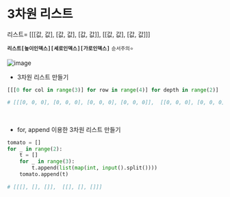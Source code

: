 # 3차원 리스트

리스트= [[[값, 값], [값, 값], [값, 값]],    [[값, 값], [값, 값]]]

**`리스트[높이인덱스][세로인덱스][가로인덱스]`** 	<small>순서주의:star: </small>

![image](https://user-images.githubusercontent.com/44856614/105719297-77bad280-5f65-11eb-994b-96f91f4aceb7.png)

- 3차원 리스트 만들기 

```python
[[[0 for col in range(3)] for row in range(4)] for depth in range(2)]

# [[[0, 0, 0], [0, 0, 0], [0, 0, 0], [0, 0, 0]],  [[0, 0, 0], [0, 0, 0], [0, 0, 0], [0, 0, 0]]]
```

<br/>

- for, append 이용한 3차원 리스트 만들기

```python
tomato = []
for _ in range(2):
    t = []
    for _ in range(3):
        t.append(list(map(int, input().split())))
    tomato.append(t)
    
# [[[], [], []],  [[], [], []]]
```

